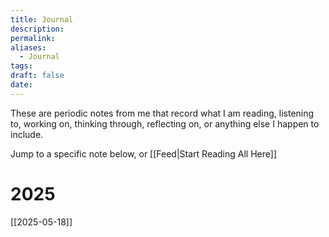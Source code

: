 ```yaml
---
title: Journal
description: 
permalink: 
aliases:
  - Journal
tags: 
draft: false
date:
---
```

These are periodic notes from me that record what I am reading, listening to, working on, thinking through, reflecting on, or anything else I happen to include. 

Jump to a specific note below, or [[Feed|Start Reading All Here]]
# 2025

[[2025-05-18]]